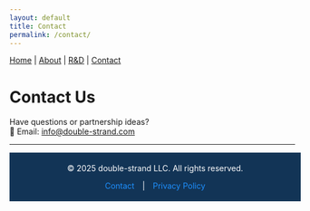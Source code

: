```yaml
---
layout: default
title: Contact
permalink: /contact/
---
```


<nav>
  <a href="/">Home</a> |
  <a href="/about/">About</a> |
  <a href="/rnd/">R&D</a> |
  <a href="/contact/">Contact</a>
</nav>

# Contact Us

Have questions or partnership ideas?  
📧 Email: [info@double-strand.com](mailto:manuelxduval@double-strand.com)
  
<hr>  
  
<div style="background-color: #123456; color: white; text-align: center; padding: 5px; width: 100%;">
  <p>© 2025 double-strand LLC. All rights reserved.</p>
  <p>
    <a href="/contact" style="color: #1e90ff; text-decoration: none; margin: 0 10px;">Contact</a> |
    <a href="/privacy_policy" style="color: #1e90ff; text-decoration: none; margin: 0 10px;">Privacy Policy</a>
  </p>
</div>